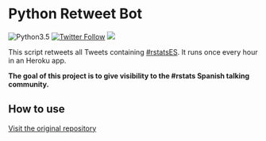 # Python Retweet Bot

![](https://img.shields.io/badge/python-3.5-green.svg "Python3.5")
[![Twitter Follow](https://img.shields.io/twitter/follow/espadrine.svg?style=social&label=Follow)](https://twitter.com/TalkR_ES)
![](https://img.shields.io/badge/by-R--Ladies-88398A.svg?style=flat)

This script retweets all Tweets containing [#rstatsES](https://twitter.com/hashtag/rstatsES?src=hash). It runs once every hour in an Heroku app.

**The goal of this project is to give visibility to the #rstats Spanish talking community.**

## How to use

[Visit the original repository](https://github.com/basti2342/retweet-bot)
